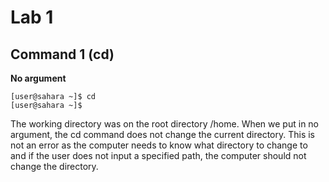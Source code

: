 # Lab 1
## Command 1 (cd)
**No argument**
```
[user@sahara ~]$ cd
[user@sahara ~]$ 
```
The working directory was on the root directory /home. When we put in no argument, the cd command 
does not change the current directory. This is not an error as the computer needs to know what
directory to change to and if the user does not input a specified path, the computer should not
change the directory.
